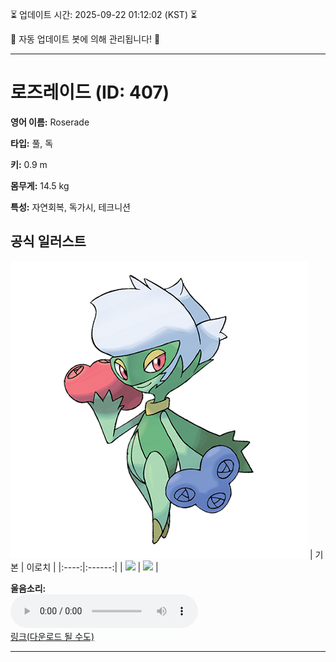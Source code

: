 
⏳ 업데이트 시간: 2025-09-22 01:12:02 (KST) ⏳

🤖 자동 업데이트 봇에 의해 관리됩니다! 🤖

---

# 로즈레이드 (ID: 407)
**영어 이름:** Roserade

**타입:** 풀, 독

**키:** 0.9 m

**몸무게:** 14.5 kg

**특성:** 자연회복, 독가시, 테크니션

## 공식 일러스트
![](https://raw.githubusercontent.com/PokeAPI/sprites/master/sprites/pokemon/other/official-artwork/407.png)
| 기본 | 이로치 |
|:----:|:------:|
| <img src="http://play.pokemonshowdown.com/sprites/ani/roserade.gif" width="200"> | <img src="http://play.pokemonshowdown.com/sprites/ani-shiny/roserade.gif" width="200"> |

**울음소리:**<br><audio controls src="https://raw.githubusercontent.com/PokeAPI/cries/main/cries/pokemon/latest/407.ogg"></audio><br> [링크(다운로드 될 수도)](https://raw.githubusercontent.com/PokeAPI/cries/main/cries/pokemon/latest/407.ogg)


---

